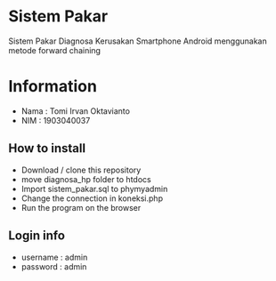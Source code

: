 # Sistem Pakar

Sistem Pakar Diagnosa Kerusakan Smartphone Android menggunakan metode forward chaining
<br>

# Information

- Nama : Tomi Irvan Oktavianto
- NIM : 1903040037

## How to install

- Download / clone this repository
- move diagnosa_hp folder to htdocs
- Import sistem_pakar.sql to phymyadmin
- Change the connection in koneksi.php
- Run the program on the browser

## Login info

- username : admin
- password : admin
